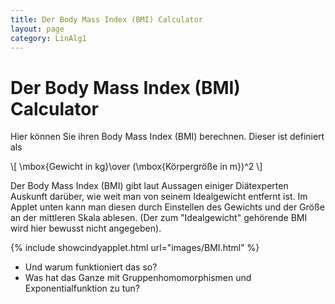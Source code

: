 ```yaml
---
title: Der Body Mass Index (BMI) Calculator
layout: page
category: LinAlg1
---
```


# Der Body Mass Index (BMI) Calculator

Hier können Sie ihren Body Mass Index (BMI) berechnen. Dieser ist definiert als

\\[ \mbox{Gewicht in kg}\over (\mbox{Körpergröße in m})^2 \\]

Der Body Mass Index (BMI) gibt laut Aussagen einiger Diätexperten Auskunft darüber, wie weit man von seinem Idealgewicht entfernt ist. Im Applet unten kann man diesen durch Einstellen des Gewichts und der Größe an der mittleren Skala ablesen. (Der zum "Idealgewicht" gehörende BMI wird hier bewusst nicht angegeben).

{% include showcindyapplet.html url="images/BMI.html" %}


* Und warum funktioniert das so?
* Was hat das Ganze mit Gruppenhomomorphismen und Exponentialfunktion zu tun?
